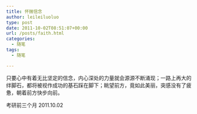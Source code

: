 ```yaml
---
title: 怀揣信念
author: leileiluoluo
type: post
date: 2011-10-02T08:51:07+00:00
url: /posts/faith.html
categories:
  - 随笔
tags:
  - 随笔

---
```

只要心中有着无比坚定的信念，内心深处的力量就会源源不断涌现；一路上再大的绊脚石，都将被视作成功的基石踩在脚下；眺望前方，竟如此美丽，突感没有了疲惫，朝着前方快步向前。

考研前三个月 2011.10.02
